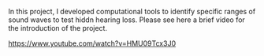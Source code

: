 In this project, I developed computational tools to identify specific ranges of sound waves to test hiddn hearing loss. Please see here a brief video for the introduction of the project. 

 https://www.youtube.com/watch?v=HMU09Tcx3J0  
